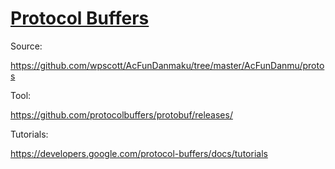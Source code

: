 
# [Protocol Buffers](https://developers.google.com/protocol-buffers)

Source:

https://github.com/wpscott/AcFunDanmaku/tree/master/AcFunDanmu/protos

Tool:

https://github.com/protocolbuffers/protobuf/releases/


Tutorials:

https://developers.google.com/protocol-buffers/docs/tutorials
